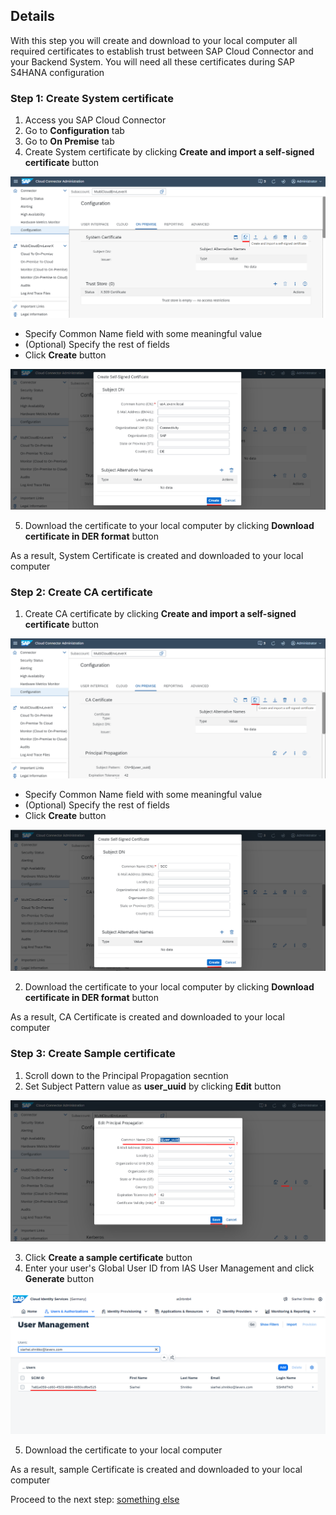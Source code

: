 ## Details

With this step you will create and download to your local computer all required certificates to establish trust between SAP Cloud Connector and your Backend System.
You will need all these certificates during SAP S4HANA configuration


### Step 1: Create System certificate

1. Access you SAP Cloud Connector
2. Go to **Configuration** tab
3. Go to **On Premise** tab
4. Create System certificate by clicking **Create and import a self-signed certificate** button

![Create and import a self-signed certificate](./Images/1.4.1.png "Create and import a self-signed certificate")

- Specify Common Name field with some meaningful value
- (Optional) Specify the rest of fields
- Click **Create** button

![Create and import a self-signed certificate](./Images/1.4.2.png "Create and import a self-signed certificate")

5. Download the certificate to your local computer by clicking **Download certificate in DER format** button


As a result, System Certificate is created and downloaded to your local computer


### Step 2: Create CA certificate

1. Create CA certificate by clicking **Create and import a self-signed certificate** button

![Create and import a self-signed certificate](./Images/2.1.1.png "Create and import a self-signed certificate")

- Specify Common Name field with some meaningful value
- (Optional) Specify the rest of fields
- Click **Create** button

![Create and import a self-signed certificate](./Images/2.1.2.png "Create and import a self-signed certificate")

2. Download the certificate to your local computer by clicking **Download certificate in DER format** button


As a result, CA Certificate is created and downloaded to your local computer


### Step 3: Create Sample certificate

1. Scroll down to the Principal Propagation secntion
2. Set Subject Pattern value as **user_uuid** by clicking **Edit** button 

![Set CN value](./Images/3.2.1.png "Set CN value")

3. Click **Create a sample certificate** button
4. Enter your user's Global User ID from IAS User Management and click **Generate** button

![Global User ID](./Images/3.4.1.png "Global User ID")

5. Download the certificate to your local computer

As a result, sample Certificate is created and downloaded to your local computer


Proceed to the next step: [something else](https://)
